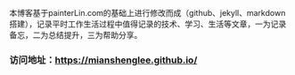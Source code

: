 本博客基于painterLin.com的基础上进行修改而成（github、jekyll、markdown搭建），记录平时工作生活过程中值得记录的技术、学习、生活等文章，一为记录备忘，二为总结提升，三为帮助分享。
### 访问地址：https://mianshenglee.github.io/
